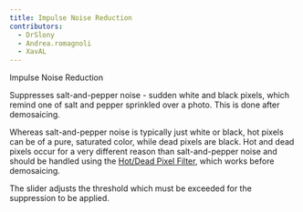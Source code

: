 ```yaml
---
title: Impulse Noise Reduction
contributors:
  - DrSlony
  - Andrea.romagnoli
  - XavAL
---
```


<div class="pagetitle">

Impulse Noise Reduction

</div>
Suppresses salt-and-pepper noise - sudden white and black pixels, which
remind one of salt and pepper sprinkled over a photo. This is done after
demosaicing.

Whereas salt-and-pepper noise is typically just white or black, hot
pixels can be of a pure, saturated color, while dead pixels are black.
Hot and dead pixels occur for a very different reason than
salt-and-pepper noise and should be handled using the
[Hot/Dead Pixel Filter](preprocessing#hot.2fdead_pixel_filter), which works
before demosaicing.

The slider adjusts the threshold which must be exceeded for the
suppression to be applied.
